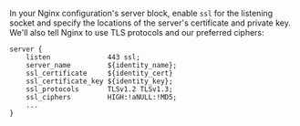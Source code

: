 In your Nginx configuration's server block, enable `ssl` for the listening socket and specify the locations of the server's certificate and private key. We'll also tell Nginx to use TLS protocols and our preferred ciphers:


```nginx
server {
    listen              443 ssl;
    server_name         ${identity_name};
    ssl_certificate     ${identity_cert}
    ssl_certificate_key ${identity_key};
    ssl_protocols       TLSv1.2 TLSv1.3;
    ssl_ciphers         HIGH:!aNULL:!MD5;
    ...
}
```

